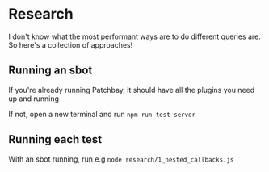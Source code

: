 # Research

I don't know what the most performant ways are to do different queries are.
So here's a collection of approaches!

## Running an sbot

If you're already running Patchbay, it should have all the plugins you need up and running

If not, open a new terminal and run `npm run test-server`

## Running each test

With an sbot running, run e.g `node research/1_nested_callbacks.js`

